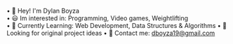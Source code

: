 • 👋 Hey! I'm Dylan Boyza  
• 😃 Im interested in: Programming, Video games, Weightlifting  
• 🧠 Currently Learning: Web Development, Data Structures & Algorithms
• 👀 Looking for original project ideas
• 📝 Contact me: dboyza19@gmail.com

